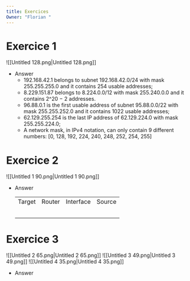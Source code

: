 ```yaml
---
title: Exercices
Owner: "Florian "
---
```

# Exercice 1
![[Untitled 128.png|Untitled 128.png]]
- Answer
    - 192.168.42.1 belongs to subnet 192.168.42.0/24 with mask 255.255.255.0 and it contains 254 usable addresses;
    - 8.229.151.87 belongs to 8.224.0.0/12 with mask 255.240.0.0 and it contains 2^20 − 2 addresses.
    - 96.88.0.1 is the first usable address of subnet 95.88.0.0/22 with mask 255.255.252.0 and it contains 1022 usable addresses;
    - 62.129.255.254 is the last IP address of 62.129.224.0 with mask 255.255.224.0;
    - A network mask, in IPv4 notation, can only contain 9 different numbers: [0, 128, 192, 224, 240, 248, 252, 254, 255]
# Exercice 2
![[Untitled 1 90.png|Untitled 1 90.png]]
- Answer
    
    |   |   |   |   |
    |---|---|---|---|
    |Target|Router|Interface|Source|
    |||||
    |||||
    |||||
    |||||
    |||||
    
# Exercice 3
![[Untitled 2 65.png|Untitled 2 65.png]]
![[Untitled 3 49.png|Untitled 3 49.png]]
![[Untitled 4 35.png|Untitled 4 35.png]]
- Answer